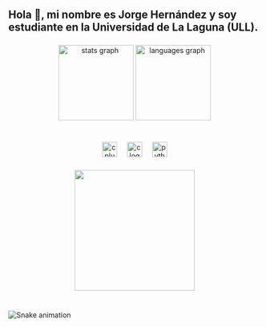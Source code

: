 <h2 align="left">Hola 👋, mi nombre es Jorge Hernández y soy estudiante en la Universidad de La Laguna (ULL).</h2>

###

<div align="center">
  <img src="https://github-readme-stats.vercel.app/api?username=JorgeHdeezz&hide_title=false&hide_rank=false&show_icons=true&include_all_commits=true&count_private=true&disable_animations=false&theme=dark&locale=es&hide_border=false&custom_title=Stats" height="150" alt="stats graph"  />
  <img src="https://github-readme-stats.vercel.app/api/top-langs?username=JorgeHdeezz&locale=en&hide_title=false&layout=compact&card_width=320&langs_count=5&theme=dark&hide_border=false" height="150" alt="languages graph"  />
</div>

###

<br clear="both">

<div align="center">
  <img src="https://cdn.jsdelivr.net/gh/devicons/devicon/icons/cplusplus/cplusplus-original.svg" height="30" alt="cplusplus logo"  />
  <img width="12" />
  <img src="https://cdn.jsdelivr.net/gh/devicons/devicon/icons/c/c-original.svg" height="30" alt="c logo"  />
  <img width="12" />
  <img src="https://skillicons.dev/icons?i=py" height="30" alt="python logo"  />
</div>

###

<div align="center">
  <img height="240" src="https://media3.giphy.com/media/v1.Y2lkPTc5MGI3NjExcjhxZTZ4bHhiejU5bnhzbTNqYm96NjlzeHQxcDg2dWUzemEyZDdkMyZlcD12MV9pbnRlcm5hbF9naWZfYnlfaWQmY3Q9Zw/qgQUggAC3Pfv687qPC/giphy.webp"  />
</div>

###

<br clear="both">

<img src="https://raw.githubusercontent.com/JorgeHdeezz/JorgeHdeezz/output/snake.svg" alt="Snake animation" />

###
